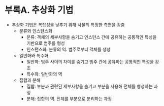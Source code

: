 # 부록A. 추상화 기법

- 추상화 기법은 복잡성을 낮추기 위해 사물의 특정한 측면을 감춤
  - 분류와 인스턴스화
    - 분류: 객체의 세부사항을 숨기고 인스턴스 간에 공유하는 공통적인 특성을 기반으로 범주를 형성
    - 인스턴스화: 분류의 역. 범주로부터 객체를 생성
  - 일반화와 특수화
    - 일반화: 범주 사이의 차이를 숨기고 범주 간에 공유하는 공통적인 특성을 강조
    - 특수화: 일반화의 역
  - 집합과 분해
    - 집합: 부분과 관련된 세부사항을 숨기고 부분을 사용해 전체를 형성하는 과정
    - 분해: 집합의 역. 전체를 부분으로 분리하는 과정
